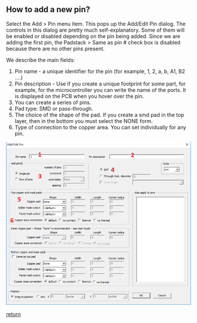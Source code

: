 ## How to add a new pin?

Select the Add > Pin menu item. This pops up the Add/Edit Pin dialog. The controls in this dialog are pretty much self-explanatory. Some of them will be enabled or disabled depending on the pin being added. Since we are adding the first pin, the Padstack > Same as pin # check box is disabled because there are no other pins present. 

We describe the main fields:

1) Pin name - a unique identifier for the pin (for example, 1, 2, a, b, A1, B2 ....)
2) Pin description - Use if you create a unique footprint for some part, for example, for the microcontroller you can write the name of the ports. It is displayed on the PCB when you hover over the pin.
3) You can create a series of pins.
4) Pad type: SMD or pass-through.
4) The choice of the shape of the pad. If you create a smd pad in the top layer, then in the bottom you must select the NONE form.
5) Type of connection to the copper area. You can set individually for any pin.

![How to add a new pin](pictures/add_pin.png)

[return](How_to.md)
